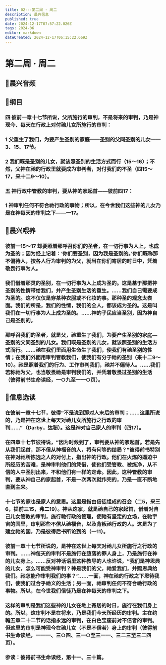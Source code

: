 ```yaml
---
title: 02---第二周 · 周二
description: 晨兴信息
published: true
date: 2024-12-17T07:57:22.026Z
tags: 2024-06
editor: markdown
dateCreated: 2024-12-17T06:15:22.669Z
---
```


# 第二周 · 周二
## 🎵晨兴音频


## 📖纲目

### 四    彼前一章十七节所说，父所施行的审判，不是将来的审判，乃是神现今、每天在行政上对付祂儿女所施行的审判：

### 1    父重生了我们，为要产生圣别的家庭——圣别的父同圣别的儿女——3、15、17节。

### 2    我们既是圣别的儿女，就该照圣别的生活方式而行（15～16）；不然，父神在祂的行政里就要成为审判者，对付我们的不圣（四15～17，来十二9～10）。

### 五    神行政中管教的审判，要从神的家起首——彼前四17：

### 1    神审判任何不符合祂行政的事物；所以，在今世我们这些神的儿女乃是在神每天的审判之下——一17。

## 📖晨兴喂养

### 彼前一15～17    却要照着那呼召你们的圣者，在一切行事为人上，也成为圣的；因为经上记着：‘你们要圣别，因为我是圣别的。’你们既称那不偏待人，按各人行为审判的为父，就当在你们寄居的时日中，凭着敬畏行事为人。

### 我们借着那灵的圣别，在一切行事为人上成为圣的。这是基于那把神圣别的性情带给我们，并产生圣别生活的重生。……我们自己需要成为圣的。这不仅仅是穿某种衣服或不化妆的事。那种圣的观念太表面。我们的所是，我们的性情，我们的全人，都该成为圣的。这是叫我们在一切行事为人上成为圣的。……神的子民应当圣别，因为神自己是圣别的。

### 那呼召我们的圣者，就是父，祂重生了我们，为要产生圣别的家庭—圣别的父同圣别的儿女。我们既是圣别的儿女，就该照圣别的生活方式而行。……祂在我们里面用生命生了我们，使我们有祂圣别的性情；在我们外面用审判管教我们，使我们有分于祂的圣别（来十二9～10）。祂是照着我们的行为、工作审判我们，祂并不偏待人。……我们若称祂为父，也当敬畏祂是审判我们的，并凭着敬畏过圣别的生活（彼得前书生命读经，一○九至一一○页）。

## 📖信息选读

### 在彼前一章十七节，彼得“不是说到那对人末后的审判；……这里所说的，乃是神在这世上每天对祂儿女所施行之行政的审判……”（Darby，达秘）。这是神对自己家人的审判（四17）。

### 在四章十七节彼得说，“因为时候到了，审判要从神的家起首。若是先从我们起首，那不信从神福音的人，将有何等的结局？”彼得前书特别在神对祂所拣选之人的对付上，指出神的行政。他们在火炼的逼迫中所经历的苦难，是神审判他们的凭借，使他们受管教、被炼净，从不信的人中圣别出来，不和他们有一样的定命。因此，这种管教的审判，要从神自己的家起首，不是一次两次就作完的，乃是一直不断地直到主来。

### 十七节的家也是家人的意思。这里是指由信徒组成的召会（二5，来三6，提前三15，弗二19）。神从这家，就是祂自己的家起首，借着对自己儿女管教的审判，施行祂行政的管理，使祂有坚定的立场，在祂宇宙的国里，审判那些不信从祂福音，以及背叛祂行政的人。这是为了建立祂的国，乃是彼得后书所论到的（一11）。

### 彼前一章十七节所说的，是神在这世上每天对祂儿女所施行之行政的审判。……神每天的审判不是施行在堕落的罪人身上，乃是施行在神的儿女身上。……反对神话语里这种教导的人也许说，“我们是神恩典的儿女，怎么可能受神审判？神是我们的父，祂爱我们，并赐恩典给我们。祂怎能作审判我们的事？”……一面，神在祂的行政之下恩待我们，使我们过合乎祂义的生活；另一面，祂审判任何不符合祂行政的事物。所以，在今世我们信徒乃是在神每天的审判之下。

### 这样的审判是我们这些神的儿女在地上寄居的时日，施行在我们身上的。所以，这审判不是在将来，乃是我们今天所经历的审判。主在约翰五章二十二节的话指永远的审判，在白色宝座前对不信者的审判。但这里的审判是神现今在祂儿女（不是不信者）身上的审判（彼得前书生命读经，一一一、三○四、三一○至三一一、三二三至三二四页）。

### 参读：彼得前书生命读经，第十一、三十篇。
<!-- Google tag (gtag.js) -->
<script async src="https://www.googletagmanager.com/gtag/js?id=G-1P8709Z16T"></script>
<script>
  window.dataLayer = window.dataLayer || [];
  function gtag(){dataLayer.push(arguments);}
  gtag('js', new Date());

  gtag('config', 'G-1P8709Z16T');
</script>